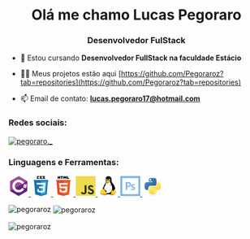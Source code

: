 <h1 align="center">Olá me chamo Lucas Pegoraro</h1>
<h3 align="center">Desenvolvedor FulStack</h3>

- 🌱 Estou cursando **Desenvolvedor FullStack na faculdade Estácio**

- 👨‍💻 Meus projetos estão aqui [https://github.com/Pegoraroz?tab=repositories](https://github.com/Pegoraroz?tab=repositories)

- 📫 Email de contato: **lucas.pegoraro17@hotmail.com**

<h3 align="left">Redes sociais:</h3>
<p align="left">
<a href="https://instagram.com/pegoraro._" target="blank"><img align="center" src="https://raw.githubusercontent.com/rahuldkjain/github-profile-readme-generator/master/src/images/icons/Social/instagram.svg" alt="pegoraro._" height="30" width="40" /></a>
</p>

<h3 align="left">Linguagens e Ferramentas:</h3>
<p align="left"> <a href="https://www.w3schools.com/cs/" target="_blank" rel="noreferrer"> <img src="https://raw.githubusercontent.com/devicons/devicon/master/icons/csharp/csharp-original.svg" alt="csharp" width="40" height="40"/> </a> <a href="https://www.w3schools.com/css/" target="_blank" rel="noreferrer"> <img src="https://raw.githubusercontent.com/devicons/devicon/master/icons/css3/css3-original-wordmark.svg" alt="css3" width="40" height="40"/> </a> <a href="https://www.w3.org/html/" target="_blank" rel="noreferrer"> <img src="https://raw.githubusercontent.com/devicons/devicon/master/icons/html5/html5-original-wordmark.svg" alt="html5" width="40" height="40"/> </a> <a href="https://developer.mozilla.org/en-US/docs/Web/JavaScript" target="_blank" rel="noreferrer"> <img src="https://raw.githubusercontent.com/devicons/devicon/master/icons/javascript/javascript-original.svg" alt="javascript" width="40" height="40"/> </a> <a href="https://www.linux.org/" target="_blank" rel="noreferrer"> <img src="https://raw.githubusercontent.com/devicons/devicon/master/icons/linux/linux-original.svg" alt="linux" width="40" height="40"/> </a> <a href="https://www.photoshop.com/en" target="_blank" rel="noreferrer"> <img src="https://raw.githubusercontent.com/devicons/devicon/master/icons/photoshop/photoshop-line.svg" alt="photoshop" width="40" height="40"/> </a> <a href="https://www.python.org" target="_blank" rel="noreferrer"> <img src="https://raw.githubusercontent.com/devicons/devicon/master/icons/python/python-original.svg" alt="python" width="40" height="40"/> </a> </p>

<p><img align="left" src="https://github-readme-stats.vercel.app/api/top-langs?username=pegoraroz&show_icons=true&locale=en&layout=compact" alt="pegoraroz" /></p>

<p>&nbsp;<img align="center" src="https://github-readme-stats.vercel.app/api?username=pegoraroz&show_icons=true&locale=en" alt="pegoraroz" /></p>

<p><img align="center" src="https://github-readme-streak-stats.herokuapp.com/?user=pegoraroz&" alt="pegoraroz" /></p>

